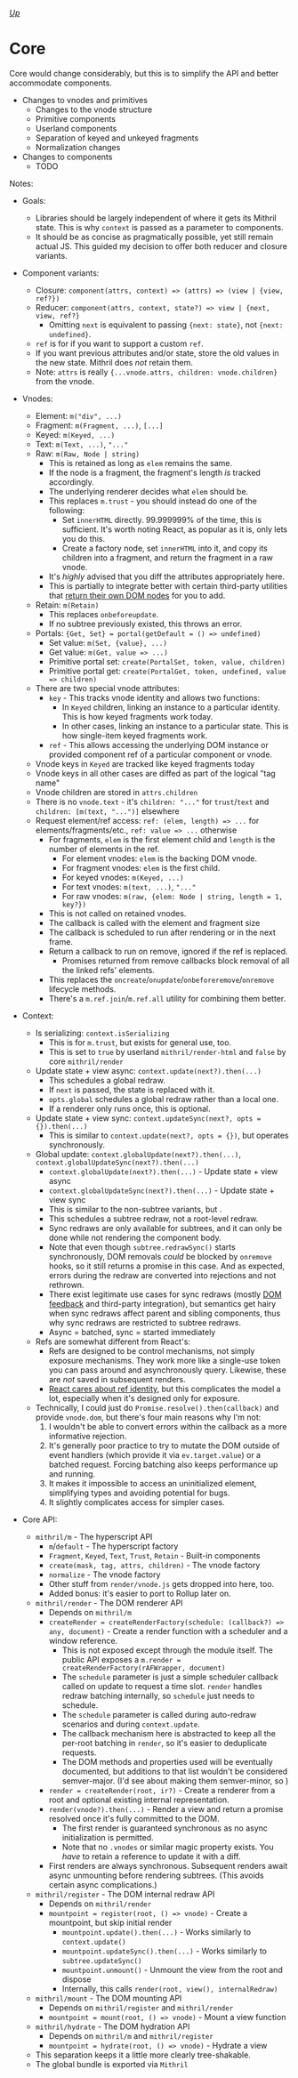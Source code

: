 [*Up*](./README.md)

# Core

Core would change considerably, but this is to simplify the API and better accommodate components.

- Changes to vnodes and primitives
	- Changes to the vnode structure
	- Primitive components
	- Userland components
	- Separation of keyed and unkeyed fragments
	- Normalization changes
- Changes to components
	- TODO

Notes:

- Goals:
	- Libraries should be largely independent of where it gets its Mithril state. This is why `context` is passed as a parameter to components.
	- It should be as concise as pragmatically possible, yet still remain actual JS. This guided my decision to offer both reducer and closure variants.

- Component variants:
	- Closure: `component(attrs, context) => (attrs) => (view | {view, ref?})`
	- Reducer: `component(attrs, context, state?) => view | {next, view, ref?}`
		- Omitting `next` is equivalent to passing `{next: state}`, not `{next: undefined}`.
	- `ref` is for if you want to support a custom `ref`.
	- If you want previous attributes and/or state, store the old values in the new state. Mithril does *not* retain them.
	- Note: `attrs` is really `{...vnode.attrs, children: vnode.children}` from the vnode.

- Vnodes:
	- Element: `m("div", ...)`
	- Fragment: `m(Fragment, ...)`, `[...]`
	- Keyed: `m(Keyed, ...)`
	- Text: `m(Text, ...)`, `"..."`
	- Raw: `m(Raw, Node | string)`
		- This is retained as long as `elem` remains the same.
		- If the node is a fragment, the fragment's length *is* tracked accordingly.
		- The underlying renderer decides what `elem` should be.
		- This replaces `m.trust` - you should instead do one of the following:
			- Set `innerHTML` directly. 99.999999% of the time, this is sufficient. It's worth noting React, as popular as it is, only lets you do this.
			- Create a factory node, set `innerHTML` into it, and copy its children into a fragment, and return the fragment in a raw vnode.
		- It's *highly* advised that you diff the attributes appropriately here.
	    - This is partially to integrate better with certain third-party utilities that [return their own DOM nodes](https://fontawesome.com/how-to-use/with-the-api/setup/getting-started) for you to add.
	- Retain: `m(Retain)`
		- This replaces `onbeforeupdate`.
		- If no subtree previously existed, this throws an error.
	- Portals: `{Get, Set} = portal(getDefault = () => undefined)`
		- Set value: `m(Set, {value}, ...)`
		- Get value: `m(Get, value => ...)`
		- Primitive portal set: `create(PortalSet, token, value, children)`
		- Primitive portal get: `create(PortalGet, token, undefined, value => children)`
	- There are two special vnode attributes:
		- `key` - This tracks vnode identity and allows two functions:
			- In `Keyed` children, linking an instance to a particular identity. This is how keyed fragments work today.
			- In other cases, linking an instance to a particular state. This is how single-item keyed fragments work.
		- `ref` - This allows accessing the underlying DOM instance or provided component ref of a particular component or vnode.
	- Vnode keys in `Keyed` are tracked like keyed fragments today
	- Vnode keys in all other cases are diffed as part of the logical "tag name"
	- Vnode children are stored in `attrs.children`
	- There is no `vnode.text` - it's `children: "..."` for `trust`/`text` and `children: [m(text, "...")]` elsewhere
	- Request element/ref access: `ref: (elem, length) => ...` for elements/fragments/etc., `ref: value => ...` otherwise
		- For fragments, `elem` is the first element child and `length` is the number of elements in the ref.
			- For element vnodes: `elem` is the backing DOM vnode.
			- For fragment vnodes: `elem` is the first child.
			- For keyed vnodes: `m(Keyed, ...)`
			- For text vnodes: `m(text, ...)`, `"..."`
			- For raw vnodes: `m(raw, {elem: Node | string, length = 1, key?})`
		- This is not called on retained vnodes.
		- The callback is called with the element and fragment size
		- The callback is scheduled to run after rendering or in the next frame.
		- Return a callback to run on remove, ignored if the ref is replaced.
			- Promises returned from remove callbacks block removal of all the linked refs' elements.
		- This replaces the `oncreate`/`onupdate`/`onbeforeremove`/`onremove` lifecycle methods.
		- There's a `m.ref.join`/`m.ref.all` utility for combining them better.

- Context:
	- Is serializing: `context.isSerializing`
		- This is for `m.trust`, but exists for general use, too.
		- This is set to `true` by userland `mithril/render-html` and `false` by core `mithril/render`
	- Update state + view async: `context.update(next?).then(...)`
		- This schedules a global redraw.
		- If `next` is passed, the state is replaced with it.
		- `opts.global` schedules a global redraw rather than a local one.
		- If a renderer only runs once, this is optional.
	- Update state + view sync: `context.updateSync(next?, opts = {}).then(...)`
		- This is similar to `context.update(next?, opts = {})`, but operates synchronously.
	- Global update: `context.globalUpdate(next?).then(...)`, `context.globalUpdateSync(next?).then(...)`
		- `context.globalUpdate(next?).then(...)` - Update state + view async
		- `context.globalUpdateSync(next?).then(...)` - Update state + view sync
		- This is similar to the non-subtree variants, but .
		- This schedules a subtree redraw, not a root-level redraw.
		- Sync redraws are only available for subtrees, and it can only be done while not rendering the component body.
		- Note that even though `subtree.redrawSync()` starts synchronously, DOM removals *could* be blocked by `onremove` hooks, so it still returns a promise in this case. And as expected, errors during the redraw are converted into rejections and not rethrown.
		- There exist legitimate use cases for sync redraws (mostly [DOM feedback](https://github.com/MithrilJS/mithril.js/issues/1166#issuecomment-234965960) and third-party integration), but semantics get hairy when sync redraws affect parent and sibling components, thus why sync redraws are restricted to subtree redraws.
		- Async = batched, sync = started immediately
	- Refs are somewhat different from React's:
		- Refs are designed to be control mechanisms, not simply exposure mechanisms. They work more like a single-use token you can pass around and asynchronously query. Likewise, these are *not* saved in subsequent renders.
		- [React cares about ref identity](https://reactjs.org/docs/refs-and-the-dom.html#caveats-with-callback-refs), but this complicates the model a lot, especially when it's designed only for exposure.
	- Technically, I could just do `Promise.resolve().then(callback)` and provide `vnode.dom`, but there's four main reasons why I'm not:
		1. I wouldn't be able to convert errors within the callback as a more informative rejection.
		2. It's generally poor practice to try to mutate the DOM outside of event handlers (which provide it via `ev.target.value`) or a batched request. Forcing batching also keeps performance up and running.
		3. It makes it impossible to access an uninitialized element, simplifying types and avoiding potential for bugs.
		4. It slightly complicates access for simpler cases.

- Core API:
	- `mithril/m` - The hyperscript API
		- `m`/`default` - The hyperscript factory
		- `Fragment`, `Keyed`, `Text`, `Trust`, `Retain` - Built-in components
		- `create(mask, tag, attrs, children)` - The vnode factory
		- `normalize` - The vnode factory
		- Other stuff from `render/vnode.js` gets dropped into here, too.
		- Added bonus: it's easier to port to Rollup later on.
	- `mithril/render` - The DOM renderer API
		- Depends on `mithril/m`
		- `createRender = createRenderFactory(schedule: (callback?) => any, document)` - Create a render function with a scheduler and a window reference.
			- This is not exposed except through the module itself. The public API exposes a `m.render = createRenderFactory(rAFWrapper, document)`
			- The `schedule` parameter is just a simple scheduler callback called on update to request a time slot. `render` handles redraw batching internally, so `schedule` just needs to schedule.
			- The `schedule` parameter is called during auto-redraw scenarios and during `context.update`.
			- The callback mechanism here is abstracted to keep all the per-root batching in `render`, so it's easier to deduplicate requests.
			- The DOM methods and properties used will be eventually documented, but additions to that list wouldn't be considered semver-major. (I'd see about making them semver-minor, so )
		- `render = createRender(root, ir?)` - Create a renderer from a root and optional existing internal representation.
		- `render(vnode?).then(...)` - Render a view and return a promise resolved once it's fully committed to the DOM.
			- The first render is guaranteed synchronous as no async initialization is permitted.
			- Note that no `.vnodes` or similar magic property exists. You *have* to retain a reference to update it with a diff.
		- First renders are always synchronous. Subsequent renders await async unmounting before rendering subtrees. (This avoids certain async complications.)
	- `mithril/register` - The DOM internal redraw API
		- Depends on `mithril/render`
		- `mountpoint = register(root, () => vnode)` - Create a mountpoint, but skip initial render
			- `mountpoint.update().then(...)` - Works similarly to `context.update()`
			- `mountpoint.updateSync().then(...)` - Works similarly to `subtree.updateSync()`
			- `mountpoint.unmount()` - Unmount the view from the root and dispose
			- Internally, this calls `render(root, view(), internalRedraw)`
	- `mithril/mount` - The DOM mounting API
		- Depends on `mithril/register` and `mithril/render`
		- `mountpoint = mount(root, () => vnode)` - Mount a view function
	- `mithril/hydrate` - The DOM hydration API
		- Depends on `mithril/m` and `mithril/register`
		- `mountpoint = hydrate(root, () => vnode)` - Hydrate a view
	- This separation keeps it a little more clearly tree-shakable.
	- The global bundle is exported via `Mithril`
